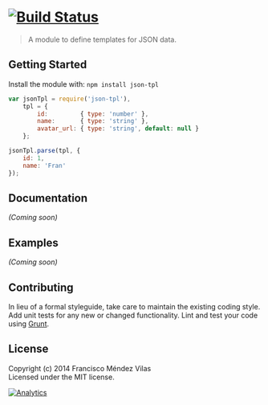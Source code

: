 #  [![Build Status](https://secure.travis-ci.org/fmvilas/json-tpl.png?branch=master)](http://travis-ci.org/fmvilas/json-tpl)

> A module to define templates for JSON data.


## Getting Started

Install the module with: `npm install json-tpl`

```js
var jsonTpl = require('json-tpl'),
    tpl = {
        id:         { type: 'number' },
        name:       { type: 'string' },
        avatar_url: { type: 'string', default: null }
    };

jsonTpl.parse(tpl, {
    id: 1,
    name: 'Fran'    
});
```


## Documentation

_(Coming soon)_


## Examples

_(Coming soon)_


## Contributing

In lieu of a formal styleguide, take care to maintain the existing coding style. Add unit tests for any new or changed functionality. Lint and test your code using [Grunt](http://gruntjs.com).


## License

Copyright (c) 2014 Francisco Méndez Vilas  
Licensed under the MIT license.


[![Analytics](https://ga-beacon.appspot.com/UA-56319615-1/json-tpl/readme)](https://github.com/fmvilas/json-tpl)
